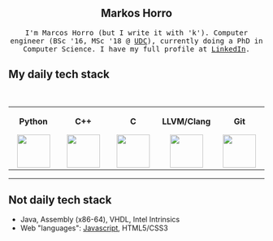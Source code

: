 
<h2 align="center">Markos Horro</h2> 

<p align="center"> <samp>I'm Marcos Horro (but I write it with 'k'). Computer engineer (BSc '16, MSc '18 @ <a href="https://www.udc.gal/en/" alt="Universidade da Coruña">UDC</a>), currently doing a PhD in Computer Science. I have my full profile at <a href="https://www.linkedin.com/in/marcoshorro/">LinkedIn</a>.
  
## My daily tech stack

<br>
<table>
<tbody>

<tr>
<td align="center" width="20%">
  <p><b><center>Python</center></b></p>
  <a href="https://www.python.org/" alt="Python 3">
    <img height=65px src="https://img.icons8.com/color/2x/python.png">
  </a>
</td>
  
<td align="center" width="20%">
  <p><b><center>C++</center></b></p>
  <a href="https://www.youtube.com/watch?v=uTxRF5ag27A&t=5400s&ab_channel=LexFridman" alt="C++">
    <img height=65px src="https://isocpp.org/assets/images/cpp_logo.png"> 
  </a>
</td>

<td align="center" width="20%">
  <p><b><center>C</center></b></p>
  <a href="https://www.youtube.com/watch?v=de2Hsvxaf8M&ab_channel=Computerphile" alt="C">
    <img height=65px src="https://encrypted-tbn0.gstatic.com/images?q=tbn%3AANd9GcREgU2c6mPvCxrnBNTk-fgjY8juslOnIBWq9Q&usqp=CAU">
  </a>
</td> 

<td align="center" width="20%">
  <p><b><center>LLVM/Clang</center></b></p>
  <a href="https://llvm.org/" alt="LLVM">
    <img height=65px src="https://upload.wikimedia.org/wikipedia/commons/4/4f/DragonFull.png"> 
  </a>
</td>

<td align="center" width="20%">
  <p><b><center>Git</center></b></p>
  <a href="#" alt="Git">
    <img height=65px src="https://img.icons8.com/ios-glyphs/2x/github-2.png"> 
  </a>
</td>

</tr>

</tbody>
</table>

<hr>

## Not daily tech stack
  * Java, Assembly (x86-64), VHDL, Intel Intrinsics
  * Web "languages": <a href="https://www.destroyallsoftware.com/talks/wat" alt="WAT">Javascript</a>, HTML5/CSS3
